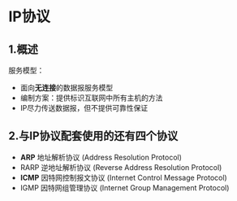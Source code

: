 # IP协议



## 1.概述

服务模型：

* 面向**无连接**的数据报服务模型
* 编制方案：提供标识互联网中所有主机的方法
* IP尽力传送数据报，但不提供可靠性保证



## 2.与IP协议配套使用的还有四个协议

* **ARP** 地址解析协议 (Address Resolution Protocol)
* RARP 逆地址解析协议 (Reverse Address Resolution Protocol)
* **ICMP** 因特网控制报文协议 (Internet Control Message Protocol)
* IGMP 因特网组管理协议 (Internet Group Management Protocol) 